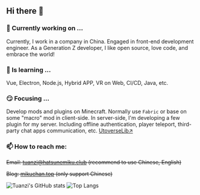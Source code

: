 ## Hi there 👋

### 🔭 Currently working on ...
Currently, I work in a company in China. Engaged in front-end development engineer. As a Generation Z developer, I like open source, love code, and embrace the world!
  
### 🌱 Is learning ...
Vue, Electron, Node.js, Hybrid APP, VR on Web, CI/CD, Java, etc.

### 😏 Focusing ...
Develop mods and plugins on Minecraft. Normally use `Fabric` or base on some "macro" mod in client-side.
In server-side, I'm developing a few plugin for my server. Including offline authentication, player teleport, third-party chat apps communication, etc. [UtoverseLib↗️](https://github.com/Utoverse/utoverse-lib)
  
### 📫 How to reach me: 
~~Email: [tuanzi@hatsunemiku.club](mailto://tuanzi@hatsunemiku.club) (recommend to use Chinese, English)~~

~~Blog: [mikuchan.top](https://www.mikuchan.top?ref=github.com/tuanzisama/tuanzisama) (only support Chinese)~~


![Tuanzi's GitHub stats](https://github-readme-stats.vercel.app/api?username=tuanzisama&show_icons=true&line_height=33.7)
![Top Langs](https://github-readme-stats.vercel.app/api/top-langs/?username=tuanzisama&hide=css&count_private=true)
